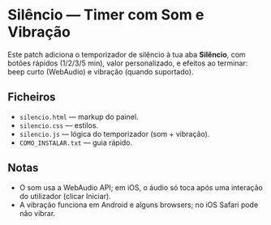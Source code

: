 # Silêncio — Timer com Som e Vibração

Este patch adiciona o temporizador de silêncio à tua aba **Silêncio**,
com botões rápidos (1/2/3/5 min), valor personalizado, e efeitos ao terminar:
beep curto (WebAudio) e vibração (quando suportado).

## Ficheiros
- `silencio.html` — markup do painel.
- `silencio.css` — estilos.
- `silencio.js` — lógica do temporizador (som + vibração).
- `COMO_INSTALAR.txt` — guia rápido.

## Notas
- O som usa a WebAudio API; em iOS, o áudio só toca após uma interação do utilizador (clicar Iniciar).
- A vibração funciona em Android e alguns browsers; no iOS Safari pode não vibrar.